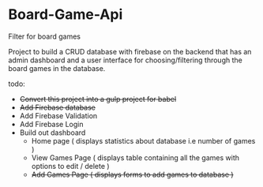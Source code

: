# Board-Game-Api
Filter for board games 

Project to build a CRUD database with firebase on the backend that has an admin dashboard and a user interface for choosing/filtering through the board games in the database.

todo:

* ~~Convert this project into a gulp project for babel~~
* ~~Add Firebase database~~
* Add Firebase Validation 
* Add Firebase Login 
* Build out dashboard
    * Home page ( displays statistics about database i.e number of games )
    * View Games Page ( displays table containing all the games with options to edit / delete )
    * ~~Add Games Page ( displays forms to add games to database )~~
